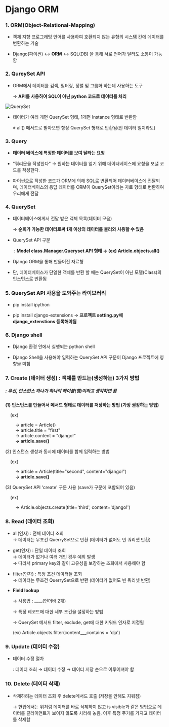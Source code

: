 # Django ORM

### 1. ORM(Object-Relational-Mapping)

- 객체 지향 프로그래밍 언어를 사용하여 호환되지 않는 유형의 시스템 간에 데이터를 변환하는 기술  

- Django(파이썬) ↔ **ORM** ↔ SQL(DB)  을 통해 서로 언어가 달라도 소통이 가능함  

### 2. QureySet API

- ORM에서 데이터를 검색, 필터링, 정렬 및 그룹화 하는데 사용하는 도구  
  
  → **API를 사용하여 SQL이 아닌 python 코드로 데이터를 처리**  

![QuerySet](https://github.com/JeongJonggil/TIL/assets/139416006/812af1cd-ce1c-4d6e-8d52-2a06820fd0b4)

- 데이터가 여러 개면 QuerySet 형태, 1개면 Instance 형태로 반환함  
  
  ※ all() 메서드로 받아오면 항상 QuerySet 형태로 반환됨(빈 데이터 일지라도)  

### 3. Query

- **데이터 베이스에 특정한 데이터를 보여 달라는 요청**

- "쿼리문을 작성한다" → 원하는 데이터를 얻기 위해 데이터베이스에 요청을 보낼 코드를 작성한다.

- 파이썬으로 작성한 코드가 ORM에 의해 SQL로 변환되어 데이터베이스에 전달되며, 데이터베이스의 응답 데이터를 ORM이 QuerySet이라는 자료 형태로 변환하여 우리에게 전달

### 4. QuerySet

- 데이터베이스에게서 전달 받은 객체 목록(데이터 모음)
  
  → **순회가 가능한 데이터로써 1개 이상의 데이터를 불러와 사용할 수 있음**

- QuerySet API 구문  
  
   : **Model class.Manager.Queryset API 형태 → (ex) Article.objects.all()**

- Django ORM을 통해 만들어진 자료형

- 단, 데이터베이스가 단일한 객체를 반환 할 때는 QuerySet이 아닌 모델(Class)의 인스턴스로 반환됨 

### 5. QuerySet API 사용을 도와주는 라이브러리

- pip install ipython

- pip install django-extensions → **프로젝트 setting.py에 django_extenstions 등록해야됨**

### 6. Django shell

- Django 환경 안에서 실행되는 python shell

- Django Shell을 사용해야 입력하는 QuerySet API 구문이 Django 프로젝트에 영향을 미침

### 7. Create (데이터 생성) : 객체를 만드는(생성하는) 3가지 방법

##### : 우선, 인스턴스 하나가 하나의 레이블(행)이라고 생각하면 됨

**(1) 인스턴스를 만들어서 메서드 형태로 데이터를 저장하는 방법 (가장 권장하는 방법)**

    (ex)

        → article = Article()   
        → article.title = "first"   
        → article.content = "django!"  
        **→ article.save()**  

(2) 인스턴스 생성과 동시에 데이터를 함께 입력하는 방법  

    (ex)

        → article = Article(title="second", content="django!")  
        **→ article.save()**  

(3) QuerySet API 'create' 구문 사용 (save가 구문에 포함되어 있음)  

     (ex)  

        → Article.objects.create(title='third', content='django!')  

### 8. Read (데이터 조회)

- all(인자) : 전체 데이터 조회  
  → 데이터는 무조건 QuerrySet으로 반환 (데이터가 없어도 빈 쿼리셋 반환)  

- get(인자) : 단일 데이터 조회   
  → 데이터가 없거나 여러 개인 경우 예외 발생  
  → 따라서 primary key와 같이 고유성을 보장하는 조회에서 사용해야 함  

- filter(인자) : 특정 조건 데이터들 조회   
  → 데이터는 무조건 QuerrySet으로 반환 (데이터가 없어도 빈 쿼리셋 반환) 

- **Field lookup**
  
  → 사용법 : ____(언더바 2개)
  
  → 특정 레코드에 대한 세부 조건을 설정하는 방법
  
  → QuerySet 메서드 filter, exclude, get에 대한 키워드 인자로 지정됨
  
  (ex) Article.objects.filter(content___contains = 'dja')

### 9. Update (데이터 수정)

- 데이터 수정 절차  
  
   : 데이터 조회 → 데이터 수정 → 데이터 저장 순으로 이루어져야 함  

### 10. Delete (데이터 삭제)

- 삭제하려는 데이터 조회 후 delete메서드 호출 (저장을 안해도 지워짐)  
  
  → 현업에서는 위처럼 데이터를 바로 삭제하지 않고 is visible과 같은 방법으로 데이터를 클라이언트가 보이지 않도록 처리해 놓음, 이후 특정 주기를 가지고 데이터를 삭제함  
